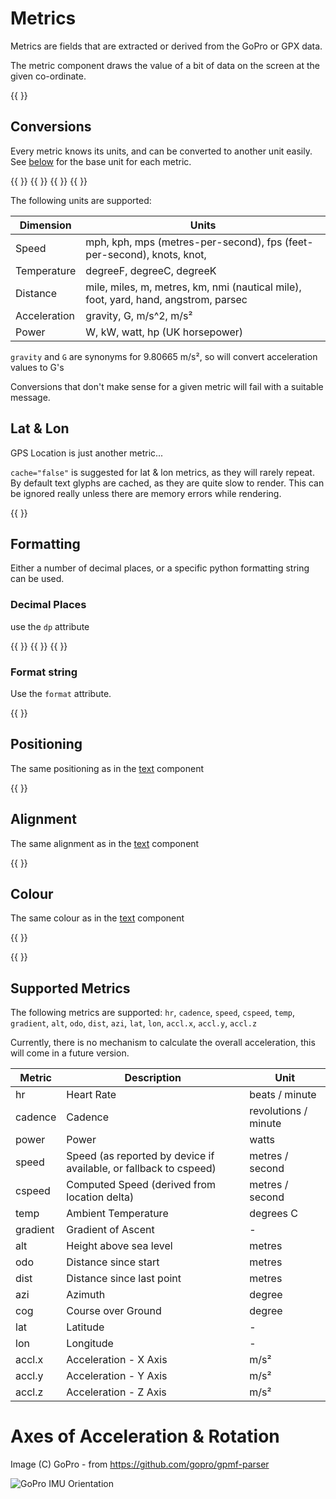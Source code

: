 
# Metrics

Metrics are fields that are extracted or derived from the GoPro or GPX data.

The metric component draws the value of a bit of data on the screen at the given co-ordinate.

{{ <component type="metric" metric="speed" /> }}

## Conversions

Every metric knows its units, and can be converted to another unit easily.  See [below](#supported-metrics) for the base unit 
for each metric.

{{ <component type="metric" metric="speed" /> }}
{{ <component type="metric" metric="speed" units="kph" /> }}
{{ <component type="metric" metric="speed" units="mph" /> }}
{{ <component type="metric" metric="speed" units="knots" /> }}

The following units are supported: 

| Dimension    | Units                                                                               |
|--------------|-------------------------------------------------------------------------------------|
| Speed        | mph, kph, mps (metres-per-second), fps (feet-per-second), knots, knot,              |
| Temperature  | degreeF, degreeC, degreeK                                                           |
| Distance     | mile, miles, m, metres, km, nmi (nautical mile), foot, yard, hand, angstrom, parsec |
| Acceleration | gravity, G, m/s^2, m/s²                                                             |
| Power        | W, kW, watt, hp (UK horsepower)                                                     |

`gravity` and `G` are synonyms for 9.80665 m/s², so will convert acceleration values to G's

Conversions that don't make sense for a given metric will fail with a suitable message.

## Lat & Lon

GPS Location is just another metric...

`cache="false"` is suggested for lat & lon metrics, as they will rarely repeat. By default text glyphs are cached, as they are
quite slow to render. This can be ignored really unless there are memory errors while rendering.

{{ <component type="metric" metric="lat" dp="6" size="16" cache="false"/> }}


## Formatting

Either a number of decimal places, or a specific python formatting string can be used.


### Decimal Places

use the `dp` attribute

{{ <component type="metric" metric="speed" dp="0" /> }}
{{ <component type="metric" metric="speed" dp="2" /> }}
{{ <component type="metric" metric="speed" dp="5" /> }}

### Format string

Use the `format` attribute.

{{ <component type="metric" metric="speed" format=".4f" /> }}

## Positioning

The same positioning as in the [text](01-simple-text.md) component

{{ <component type="metric" x="40" metric="speed" /> }}

## Alignment

The same alignment as in the [text](01-simple-text.md) component

{{ <component type="metric" x="40" metric="speed" align="right" /> }}

## Colour

The same colour as in the [text](01-simple-text.md) component

{{ <component type="metric" metric="speed" rgb="255,255,0" /> }}

{{ <component type="metric" metric="speed" rgb="255,255,0,128" /> }}

## Supported Metrics

The following metrics are supported:
`hr`, `cadence`, `speed`, `cspeed`, `temp`,
`gradient`, `alt`, `odo`, `dist`, `azi`, `lat`, `lon`, `accl.x`, `accl.y`, `accl.z`

Currently, there is no mechanism to calculate the overall acceleration, this will come in a future version.

| Metric   | Description                                                       | Unit                 |
|----------|-------------------------------------------------------------------|----------------------|
| hr       | Heart Rate                                                        | beats / minute       |
| cadence  | Cadence                                                           | revolutions / minute |
| power    | Power                                                             | watts                |
| speed    | Speed (as reported by device if available, or fallback to cspeed) | metres / second      |
| cspeed   | Computed Speed  (derived from location delta)                     | metres / second      |
| temp     | Ambient Temperature                                               | degrees C            |
| gradient | Gradient of Ascent                                                | -                    |
| alt      | Height above sea level                                            | metres               |
| odo      | Distance since start                                              | metres               |
| dist     | Distance since last point                                         | metres               |
| azi      | Azimuth                                                           | degree               |
| cog      | Course over Ground                                                | degree               |
| lat      | Latitude                                                          | -                    | 
| lon      | Longitude                                                         | -                    | 
| accl.x   | Acceleration - X Axis                                             | m/s²                 | 
| accl.y   | Acceleration - Y Axis                                             | m/s²                 | 
| accl.z   | Acceleration - Z Axis                                             | m/s²                 | 

# Axes of Acceleration & Rotation

Image (C) GoPro - from https://github.com/gopro/gpmf-parser

![GoPro IMU Orientation](https://github.com/gopro/gpmf-parser/raw/master/docs/readmegfx/CameraIMUOrientationSM.png)

